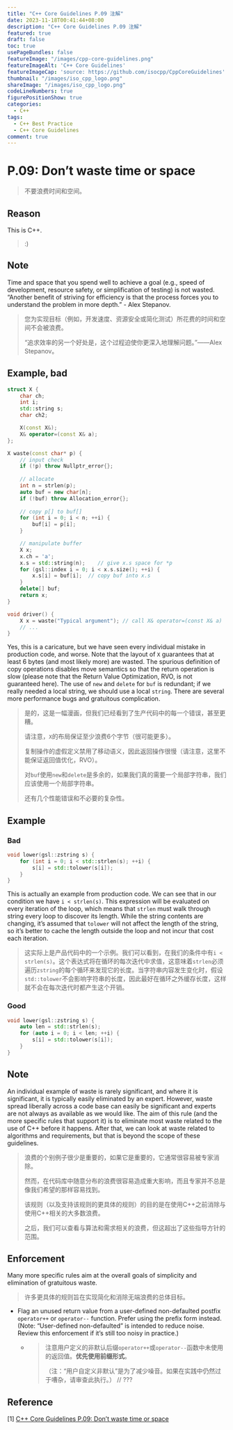 ```yaml
---
title: "C++ Core Guidelines P.09 注解"
date: 2023-11-18T00:41:44+08:00
description: "C++ Core Guidelines P.09 注解"
featured: true
draft: false
toc: true
usePageBundles: false
featureImage: "/images/cpp-core-guidelines.png"
featureImageAlt: 'C++ Core Guidelines'
featureImageCap: 'source: https://github.com/isocpp/CppCoreGuidelines'
thumbnail: "/images/iso_cpp_logo.png"
shareImage: "/images/iso_cpp_logo.png"
codeLineNumbers: true
figurePositionShow: true
categories:
  - C++
tags:
  - C++ Best Practice
  - C++ Core Guidelines
comment: true
---
```


# P.09: Don’t waste time or space

> 不要浪费时间和空间。

## Reason

This is C++.

> :)

## Note

Time and space that you spend well to achieve a goal (e.g., speed of development, resource safety, or simplification of testing) is not wasted. “Another benefit of striving for efficiency is that the process forces you to understand the problem in more depth.” - Alex Stepanov.

>您为实现目标（例如，开发速度、资源安全或简化测试）所花费的时间和空间不会被浪费。
>
>“追求效率的另一个好处是，这个过程迫使你更深入地理解问题。”——Alex Stepanov。

## Example, bad

```c++
struct X {
    char ch;
    int i;
    std::string s;
    char ch2;

    X(const X&);
    X& operator=(const X& a);
};

X waste(const char* p) {
    // input check
    if (!p) throw Nullptr_error{};
    
    // allocate
    int n = strlen(p);
    auto buf = new char[n];
    if (!buf) throw Allocation_error{};
    
    // copy p[] to buf[]
    for (int i = 0; i < n; ++i) {
        buf[i] = p[i];
    }

    // manipulate buffer
    X x;
    x.ch = 'a';
    x.s = std::string(n);    // give x.s space for *p
    for (gsl::index i = 0; i < x.s.size(); ++i) {
        x.s[i] = buf[i];  // copy buf into x.s
    }
    delete[] buf;
    return x;
}

void driver() {
    X x = waste("Typical argument"); // call X& operator=(const X& a)
    // ...
}
```

Yes, this is a caricature, but we have seen every individual mistake in production code, and worse. Note that the layout of `X` guarantees that at least 6 bytes (and most likely more) are wasted. The spurious definition of copy operations disables move semantics so that the return operation is slow (please note that the Return Value Optimization, RVO, is not guaranteed here). The use of `new` and `delete` for `buf` is redundant; if we really needed a local string, we should use a local `string`. There are several more performance bugs and gratuitous complication.

>是的，这是一幅漫画，但我们已经看到了生产代码中的每一个错误，甚至更糟。
>
>请注意，`X`的布局保证至少浪费6个字节（很可能更多）。
>
>复制操作的虚假定义禁用了移动语义，因此返回操作很慢（请注意，这里不能保证返回值优化，RVO）。
>
>对`buf`使用`new`和`delete`是多余的，如果我们真的需要一个局部字符串，我们应该使用一个局部字符串。
>
>还有几个性能错误和不必要的复杂性。

## Example

### Bad

```c++
void lower(gsl::zstring s) {
    for (int i = 0; i < std::strlen(s); ++i) {
        s[i] = std::tolower(s[i]);
    }
}
```

This is actually an example from production code. We can see that in our condition we have `i < strlen(s)`. This expression will be evaluated on every iteration of the loop, which means that `strlen` must walk through string every loop to discover its length. While the string contents are changing, it’s assumed that `tolower` will not affect the length of the string, so it’s better to cache the length outside the loop and not incur that cost each iteration.

> 这实际上是产品代码中的一个示例。我们可以看到，在我们的条件中有`i < strlen(s)`。这个表达式将在循环的每次迭代中求值，这意味着`strlen`必须遍历`zstring`的每个循环来发现它的长度。当字符串内容发生变化时，假设`std::tolower`不会影响字符串的长度，因此最好在循环之外缓存长度，这样就不会在每次迭代时都产生这个开销。

### Good

```c++
void lower(gsl::zstring s) {
    auto len = std::strlen(s);
    for (auto i = 0; i < len; ++i) {
        s[i] = std::tolower(s[i]);
    }
}
```

## Note

An individual example of waste is rarely significant, and where it is significant, it is typically easily eliminated by an expert. However, waste spread liberally across a code base can easily be significant and experts are not always as available as we would like. The aim of this rule (and the more specific rules that support it) is to eliminate most waste related to the use of C++ before it happens. After that, we can look at waste related to algorithms and requirements, but that is beyond the scope of these guidelines.

>浪费的个别例子很少是重要的，如果它是重要的，它通常很容易被专家消除。
>
>然而，在代码库中随意分布的浪费很容易造成重大影响，而且专家并不总是像我们希望的那样容易找到。
>
>该规则（以及支持该规则的更具体的规则）的目的是在使用C++之前消除与使用C++相关的大多数浪费。
>
>之后，我们可以查看与算法和需求相关的浪费，但这超出了这些指导方针的范围。

## Enforcement

Many more specific rules aim at the overall goals of simplicity and elimination of gratuitous waste.

> 许多更具体的规则旨在实现简化和消除无端浪费的总体目标。

- Flag an unused return value from a user-defined non-defaulted postfix `operator++` or `operator--` function. Prefer using the prefix form instead. (Note: “User-defined non-defaulted” is intended to reduce noise. Review this enforcement if it’s still too noisy in practice.)

  - > 注意用户定义的非默认后缀`operator++`或`operator--`函数中未使用的返回值。**优先使用前缀形式**。
    >
    > （注：“用户自定义非默认”是为了减少噪音。如果在实践中仍然过于嘈杂，请审查此执行。） // ???

## Reference

[1] [C++ Core Guidelines P.09: Don’t waste time or space](https://isocpp.github.io/CppCoreGuidelines/CppCoreGuidelines#p9-dont-waste-time-or-space)
